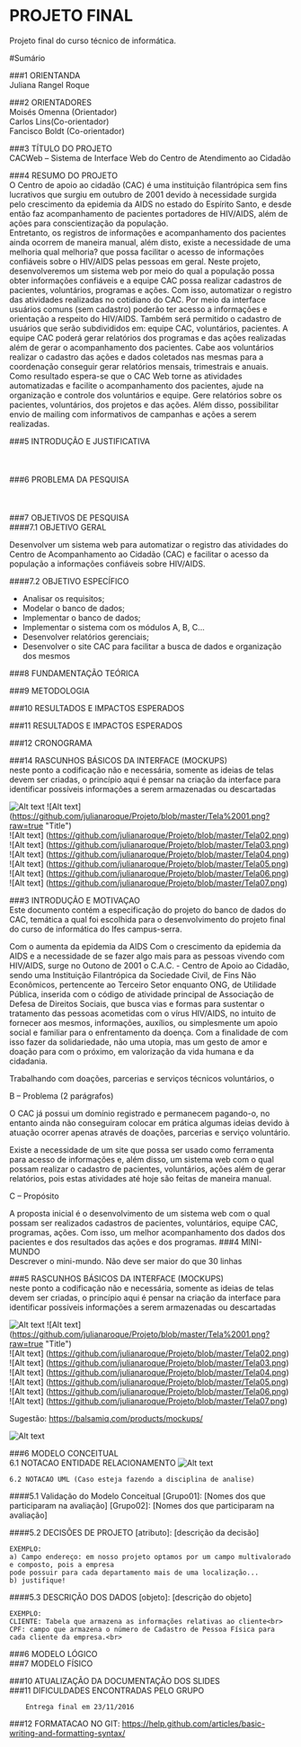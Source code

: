 # PROJETO FINAL
Projeto final do curso técnico de informática. 

#Sumário

###1	ORIENTANDA<br/>
Juliana Rangel Roque<br/>

###2	ORIENTADORES<br/>
Moisés Omenna (Orientador)<br/>
Carlos Lins(Co-orientador)<br/>
Fancisco Boldt (Co-orientador)<br/>

###3 TÍTULO DO PROJETO<br/>
CACWeb – Sistema de Interface Web do Centro de Atendimento ao 
Cidadão <br/>

###4 RESUMO DO PROJETO<br/>
O Centro  de  apoio  ao  cidadão  (CAC) é  uma  instituição  filantrópica sem  fins  lucrativos  que  surgiu  em  outubro  de  2001  devido  à necessidade  surgida  pelo  crescimento  da  epidemia  da  AIDS no estado  do  Espírito  Santo,  e  desde  então  faz  acompanhamento  de pacientes    portadores    de    HIV/AIDS,    além    de    ações    para conscientização da população.  
Entretanto,  os  registros  de  informações  e  acompanhamento  dos pacientes  ainda  ocorrem  de  maneira  manual,  além  disto,  existe  a necessidade  de  uma  melhoria  qual  melhoria?  que  possa  facilitar  o acesso de informações confiáveis sobre o HIV/AIDS pelas pessoas em geral. 
Neste projeto, desenvolveremos  um sistema  web  por meio  do  qual a  população  possa  obter  informações  confiáveis  e  a  equipe  CAC possa realizar cadastros de pacientes, voluntários, programas e ações.  Com  isso,  automatizar  o  registro  das  atividades  realizadas  no cotidiano do CAC. 
Por meio da  interface usuários comuns  (sem cadastro) poderão ter 
acesso a informações e orientação a respeito do HIV/AIDS. Também será permitido o cadastro de usuários que serão subdivididos em: equipe CAC, voluntários, pacientes. 
A equipe CAC poderá gerar relatórios dos programas e das ações realizadas além de gerar o acompanhamento dos pacientes. Cabe 
aos voluntários realizar o cadastro das ações e dados coletados nas mesmas para a coordenação conseguir gerar relatórios mensais, trimestrais e anuais.  
Como resultado espera-se que o CAC Web torne as atividades automatizadas e facilite o acompanhamento dos pacientes, ajude 
na organização e controle dos voluntários e equipe. Gere relatórios sobre os pacientes, voluntários, dos projetos e das ações. 
Além disso, possibilitar envio de mailing com informativos de campanhas e ações a serem realizadas.  

###5 INTRODUÇÃO E JUSTIFICATIVA<br/>
<br/>
<br/>
<br/>
###6 PROBLEMA DA PESQUISA<br/>
<br/>
<br/>
<br/>
###7 OBJETIVOS DE PESQUISA<br/>
####7.1 OBJETIVO GERAL<br/>

   Desenvolver  um  sistema  web  para  automatizar  o  registro  das  atividades do Centro de Acompanhamento ao Cidadão (CAC) e facilitar o acesso da população a informações confiáveis sobre HIV/AIDS.<br/>

####7.2 OBJETIVO ESPECÍFICO<br/>
- Analisar os requisitos; 
- Modelar o banco de dados; 
- Implementar o banco de dados; 
- Implementar o sistema com os módulos A, B, C...
- Desenvolver relatórios gerenciais;  
-  Desenvolver  o  site  CAC  para  facilitar  a  busca  de  dados  e  organização  dos mesmos<br/>

###8 FUNDAMENTAÇÃO TEÓRICA<br/>

###9 METODOLOGIA<br/>

###10 RESULTADOS E IMPACTOS ESPERADOS<br/>

###11 RESULTADOS E IMPACTOS ESPERADOS<br/>

###12 CRONOGRAMA<br/>



###14	RASCUNHOS BÁSICOS DA INTERFACE (MOCKUPS)<br>
neste ponto a codificação não e necessária, somente as ideias de telas devem ser criadas, o princípio aqui é pensar na criação da interface para identificar possíveis informações a serem armazenadas ou descartadas <br>

![Alt text](https://github.com/discipbd1/trab01/blob/master/balsamiq.png?raw=true "Title")
![Alt text] (https://github.com/julianaroque/Projeto/blob/master/Tela%2001.png?raw=true "Title")<br/>
![Alt text] (https://github.com/julianaroque/Projeto/blob/master/Tela02.png)<br/>
![Alt text] (https://github.com/julianaroque/Projeto/blob/master/Tela03.png)<br/>
![Alt text] (https://github.com/julianaroque/Projeto/blob/master/Tela04.png)<br/>
![Alt text] (https://github.com/julianaroque/Projeto/blob/master/Tela05.png)<br/>
![Alt text] (https://github.com/julianaroque/Projeto/blob/master/Tela06.png)<br/>
![Alt text] (https://github.com/julianaroque/Projeto/blob/master/Tela07.png)<br/>

###3	INTRODUÇÃO E MOTIVAÇAO<br>
Este documento contém a especificação do projeto do banco de dados do CAC, temática a qual foi escolhida para o desenvolvimento do projeto final do curso de informática do Ifes campus-serra.<br>

Com o aumenta da epidemia da AIDS 
Com o crescimento da epidemia da AIDS e a necessidade de se fazer algo mais para as pessoas vivendo com HIV/AIDS, surge no Outono de 2001 o C.A.C. - Centro de Apoio ao Cidadão, sendo uma Instituição Filantrópica da Sociedade Civil, de Fins Não Econômicos, pertencente ao Terceiro Setor enquanto ONG, de Utilidade Pública, inserida com o código de atividade principal de Associação de Defesa de Direitos Sociais, que busca vias e formas para sustentar o tratamento das pessoas acometidas com o vírus HIV/AIDS, no intuito de fornecer aos mesmos, informações, auxílios, ou simplesmente um apoio social e familiar para o enfrentamento da doença. Com a finalidade de com isso fazer da solidariedade, não uma utopia, mas um gesto de amor e doação para com o próximo, em valorização da vida humana e da cidadania.  

Trabalhando com doações, parcerias e serviços técnicos voluntários, o 

B – Problema (2 parágrafos) 

O CAC já possui um domínio registrado e permanecem pagando-o, no entanto ainda não conseguiram colocar em prática algumas ideias devido à atuação ocorrer apenas através de doações, parcerias e serviço voluntário. 

Existe a necessidade de um site que possa ser usado como ferramenta para acesso de informações e, além disso, um sistema web com o qual possam realizar o cadastro de pacientes, voluntários, ações além de gerar relatórios, pois estas atividades até hoje são feitas de maneira manual. 

C – Propósito 

A proposta inicial é o desenvolvimento de um sistema web com o qual possam ser realizados cadastros de pacientes, voluntários, equipe CAC, programas, ações. Com isso, um melhor acompanhamento dos dados dos pacientes e dos resultados das ações e dos programas.
###4	MINI-MUNDO<br>
Descrever o mini-mundo. Não deve ser maior do que 30 linhas <br>

###5	RASCUNHOS BÁSICOS DA INTERFACE (MOCKUPS)<br>
neste ponto a codificação não e necessária, somente as ideias de telas devem ser criadas, o princípio aqui é pensar na criação da interface para identificar possíveis informações a serem armazenadas ou descartadas <br>

![Alt text](https://github.com/discipbd1/trab01/blob/master/balsamiq.png?raw=true "Title")
![Alt text] (https://github.com/julianaroque/Projeto/blob/master/Tela%2001.png?raw=true "Title")<br/>
![Alt text] (https://github.com/julianaroque/Projeto/blob/master/Tela02.png)<br/>
![Alt text] (https://github.com/julianaroque/Projeto/blob/master/Tela03.png)<br/>
![Alt text] (https://github.com/julianaroque/Projeto/blob/master/Tela04.png)<br/>
![Alt text] (https://github.com/julianaroque/Projeto/blob/master/Tela05.png)<br/>
![Alt text] (https://github.com/julianaroque/Projeto/blob/master/Tela06.png)<br/>
![Alt text] (https://github.com/julianaroque/Projeto/blob/master/Tela07.png)<br/>



Sugestão: https://balsamiq.com/products/mockups/<br>

![Alt text](https://github.com/discipbd1/trab01/blob/master/balsamiq.png?raw=true "Title")


###6	MODELO CONCEITUAL<br>
    6.1 NOTACAO ENTIDADE RELACIONAMENTO
![Alt text](https://github.com/discipbd1/trab01/blob/master/sample_MC.png?raw=true "Modelo Conceitual")
    
    6.2 NOTACAO UML (Caso esteja fazendo a disciplina de analise)

####5.1 Validação do Modelo Conceitual
    [Grupo01]: [Nomes dos que participaram na avaliação]
    [Grupo02]: [Nomes dos que participaram na avaliação]

####5.2 DECISÕES DE PROJETO
    [atributo]: [descrição da decisão]
    
    EXEMPLO:
    a) Campo endereço: em nosso projeto optamos por um campo multivalorado e composto, pois a empresa 
    pode possuir para cada departamento mais de uma localização... 
    b) justifique!

####5.3 DESCRIÇÃO DOS DADOS 
    [objeto]: [descrição do objeto]
    
    EXEMPLO:
    CLIENTE: Tabela que armazena as informações relativas ao cliente<br>
    CPF: campo que armazena o número de Cadastro de Pessoa Física para cada cliente da empresa.<br>


###6	MODELO LÓGICO<br>
###7	MODELO FÍSICO<br>


###10	ATUALIZAÇÃO DA DOCUMENTAÇÃO DOS SLIDES<br>
###11	DIFICULDADES ENCONTRADAS PELO GRUPO<br>

        Entrega final em 23/11/2016
###12  FORMATACAO NO GIT: https://help.github.com/articles/basic-writing-and-formatting-syntax/




